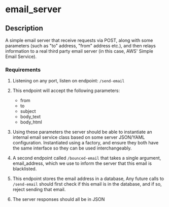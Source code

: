 # email_server

## Description 
A simple email server that receive requests via POST, along with some parameters (such as "to" address, "from" address etc.), and then relays information to a real third party email server (in this case, AWS' Simple Email Service).

### Requirements
1. Listening on any port, listen on endpoint: 
    `/send-email`

2. This endpoint will accept the following parameters: 
    - from
    - to
    - subject
    - body_text
    - body_html

3. Using these parameters the server should be able to instantiate an internal email service class based on some server JSON/YAML configuration. Instantiated using a factory, and ensure they both have the same interface so they can be used interchangeably.

4. A second endpoint called `/bounced-email` that takes a single argument, email_address, which we use to inform the server that this email is blacklisted. 

5. This endpoint stores the email address in a database, Any future calls to `/send-email` should first check if this email is in the database, and if so, reject sending that email.

6. The server responses should all be in JSON